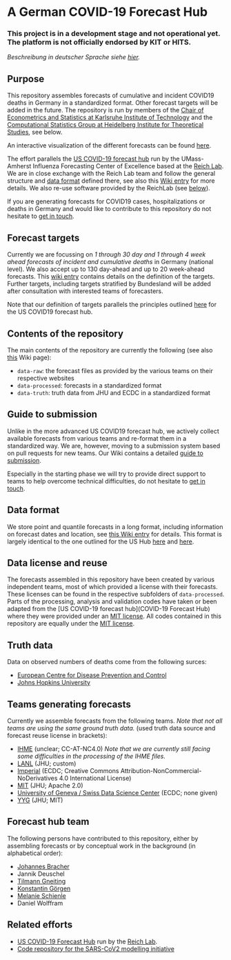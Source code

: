 # A German COVID-19 Forecast Hub

### This project is in a development stage and not operational yet. The platform is not officially endorsed by KIT or HITS.

*Beschreibung in deutscher Sprache siehe [hier](https://github.com/KITmetricslab/covid19-forecast-hub-de/blob/master/README_DE.md).*

## Purpose

This repository assembles forecasts of cumulative and incident COVID19 deaths in Germany in a standardized format. Other forecast targets will be added in the future. The repository is run by members of the [Chair of Econometrics and Statistics at Karlsruhe Institute of Technology](https://statistik.econ.kit.edu/index.php) and the [Computational Statistics Group at Heidelberg Institute for Theoretical Studies](https://www.h-its.org/research/cst/), see below.

An interactive visualization of the different forecasts can be found [here](https://jobrac.shinyapps.io/app_forecasts_de/).

The effort parallels the [US COVID-19 forecast hub](https://github.com/reichlab/covid19-forecast-hub) run by the UMass-Amherst Influenza Forecasting Center of Excellence based at the [Reich Lab](https://reichlab.io/). We are in close exchange with the Reich Lab team and follow the general structure and [data format](https://github.com/reichlab/covid19-forecast-hub#data-model) defined there, see also this [Wiki entry](https://github.com/KITmetricslab/covid19-forecast-hub-de/wiki/Data-Format) for more details. We also re-use software provided by the ReichLab (see [below](#data-license-and-reuse)).

If you are generating forecasts for COVID19 cases, hospitalizations or deaths in Germany and would like to contribute to this repository do not hesitate to [get in touch](https://statistik.econ.kit.edu/mitarbeiter_2902.php).

## Forecast targets

Currently we are focussing on *1 through 30 day and 1 through 4 week ahead forecasts of incident and cumulative deaths* in Germany (national level). We also accept up to 130 day-ahead and up to 20 week-ahead forecasts. This [wiki entry](https://github.com/KITmetricslab/covid19-forecast-hub-de/wiki/Forecast-targets) contains details on the definition of the targets. Further targets, including targets stratified by Bundesland will be added after consultation with interested teams of forecasters.

Note that our definition of targets parallels the principles outlined [here](https://github.com/reichlab/covid19-forecast-hub#what-forecasts-we-are-tracking-and-for-which-locations) for the US COVID19 forecast hub.

<!---
Note that unlike the US hub we also allow for `-1 wk ahead <target>`, `0 wk ahead <target>`, `-1 day ahead <target>` and `0 day ahead <target>` which, if they have already been observed (this may or may not be the case for 0 wk ahead) are assigned `type = "observed"`. We decided to include this as there is more heterogeneity concerning the ground truths used by different teams. By also storing the last observed values as provided by teams it becomes easier to spot such differences.
-->

## Contents of the repository

The main contents of the repository are currently the following (see also [this](https://github.com/KITmetricslab/covid19-forecast-hub-de/wiki/Structure-of-the-repository) Wiki page):

- `data-raw`: the forecast files as provided by the various teams on their respective websites
- `data-processed`: forecasts in a standardized format
- `data-truth`: truth data from JHU and ECDC in a standardized format


## Guide to submission

Unlike in the more advanced US COVID19 forecast hub, we actively collect available forecasts from various teams and re-format them in a standardized way. We are, however, moving to a submission system based on pull requests for new teams. Our Wiki contains a detailed [guide to submission](https://github.com/KITmetricslab/covid19-forecast-hub-de/wiki/Preparing-your-submission).

Especially in the starting phase we will try to provide direct support to teams to help overcome technical difficulties, do not hesitate to [get in touch](https://statistik.econ.kit.edu/mitarbeiter_2902.php).


## Data format

We store point and quantile forecasts in a long format, including information on forecast dates and location, see [this Wiki entry](https://github.com/KITmetricslab/covid19-forecast-hub-de/wiki/Data-Format) for details. This format is largely identical to the one outlined for the US Hub [here](https://github.com/reichlab/covid19-forecast-hub#data-model) and [here](https://github.com/reichlab/covid19-forecast-hub/tree/master/data-processed#data-submission-instructions).

## Data license and reuse

The forecasts assembled in this repository have been created by various independent teams, most of which provided a license with their forecasts. These licenses can be found in the respective subfolders of `data-processed`. Parts of the processing, analysis and validation codes have taken or been adapted from the [US COVID-19 forecast hub](COVID-19 Forecast Hub) where they were provided under an [MIT license](https://github.com/reichlab/covid19-forecast-hub/blob/master/LICENSE). All codes contained in this repository are equally under the [MIT license](LICENSE).

## Truth data

Data on observed numbers of deaths come from the following surces:

- [European Centre for Disease Prevention and Control](https://www.ecdc.europa.eu/en/geographical-distribution-2019-ncov-cases)
- [Johns Hopkins University](https://coronavirus.jhu.edu/)

## Teams generating forecasts

Currently we assemble forecasts from the following teams. *Note that not all teams are using the same ground truth data.* (used truth data source and forecast reuse license in brackets):

- [IHME](https://covid19.healthdata.org/united-states-of-america) (unclear; CC-AT-NC4.0) *Note that we are currently still facing some difficulties in the processing of the IHME files.*
- [LANL](https://covid-19.bsvgateway.org/) (JHU; custom)
- [Imperial](https://github.com/sangeetabhatia03/covid19-short-term-forecasts) (ECDC; Creative Commons Attribution-NonCommercial-NoDerivatives 4.0 International License)
- [MIT](https://www.covidanalytics.io/) (JHU; Apache 2.0)
- [University of Geneva / Swiss Data Science Center](https://renkulab.shinyapps.io/COVID-19-Epidemic-Forecasting/) (ECDC; none given)
- [YYG](http://covid19-projections.com/) (JHU; MIT)

## Forecast hub team

The following persons have contributed to this repository, either by assembling forecasts or by conceptual work in the background (in alphabetical order):

- [Johannes Bracher](https://statistik.econ.kit.edu/mitarbeiter_2902.php)
- Jannik Deuschel
- [Tilmann Gneiting](https://www.h-its.org/2018/01/08/tilmann-gneiting/)
- [Konstantin Görgen](https://statistik.econ.kit.edu/mitarbeiter_2716.php)
- [Melanie Schienle](https://statistik.econ.kit.edu/mitarbeiter_2068.php)
- Daniel Wolffram

## Related efforts

- [US COVID-19 Forecast Hub](https://github.com/reichlab/covid19-forecast-hub) run by the [Reich Lab](https://reichlab.io/).
- [Code repository for the SARS-CoV2 modelling initiative](https://github.com/timueh/sars-cov2-modelling-initiative)
